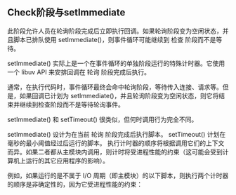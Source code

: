 ##  Check阶段与setImmediate


此阶段允许人员在轮询阶段完成后立即执行回调。如果轮询阶段变为空闲状态，并且脚本已排队使用 setImmediate()，则事件循环可能继续到 检查 阶段而不是等待。

setImmediate() 实际上是一个在事件循环的单独阶段运行的特殊计时器。它使用一个 libuv API 来安排回调在 轮询 阶段完成后执行。

通常，在执行代码时，事件循环最终会命中轮询阶段，等待传入连接、请求等。但是，如果回调已计划为 setImmediate()，并且轮询阶段变为空闲状态，则它将结束并继续到检查阶段而不是等待轮询事件。





setImmediate() 和 setTimeout() 很类似，但何时调用行为完全不同。

setImmediate() 设计为在当前 轮询 阶段完成后执行脚本。
setTimeout() 计划在毫秒的最小阈值经过后运行的脚本。
执行计时器的顺序将根据调用它们的上下文而异。如果二者都从主模块内调用，则计时将受进程性能的约束（这可能会受到计算机上运行的其它应用程序的影响）。

例如，如果运行的是不属于 I/O 周期（即主模块）的以下脚本，则执行两个计时器的顺序是非确定性的，因为它受进程性能的约束：
